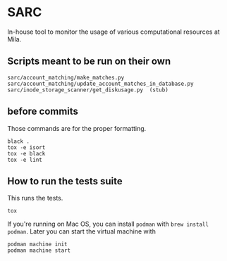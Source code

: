 
# SARC

In-house tool to monitor the usage of various computational resources at Mila.

## Scripts meant to be run on their own

```
sarc/account_matching/make_matches.py
sarc/account_matching/update_account_matches_in_database.py
sarc/inode_storage_scanner/get_diskusage.py  (stub)
```

## before commits

Those commands are for the proper formatting.
```
black .
tox -e isort
tox -e black
tox -e lint
```

## How to run the tests suite

This runs the tests.
```
tox
```

If you're running on Mac OS, you can install `podman` with `brew install podman`.
Later you can start the virtual machine with
```
podman machine init
podman machine start
```

